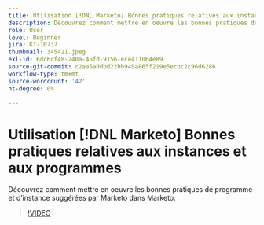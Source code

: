 ```yaml
---
title: Utilisation [!DNL Marketo] Bonnes pratiques relatives aux instances et aux programmes
description: Découvrez comment mettre en oeuvre les bonnes pratiques de programme et d’instance suggérées par Marketo dans Marketo.
role: User
level: Beginner
jira: KT-10737
thumbnail: 345421.jpeg
exl-id: 6dc6cf48-240a-45fd-9156-ece411064e89
source-git-commit: c2aa5a0dbd22bb949a865f219e5ecbc2c96d6286
workflow-type: tm+mt
source-wordcount: '42'
ht-degree: 0%

---
```


# Utilisation [!DNL Marketo] Bonnes pratiques relatives aux instances et aux programmes

Découvrez comment mettre en oeuvre les bonnes pratiques de programme et d’instance suggérées par Marketo dans Marketo.

>[!VIDEO](https://video.tv.adobe.com/v/345421/?quality=12&learn=on)
